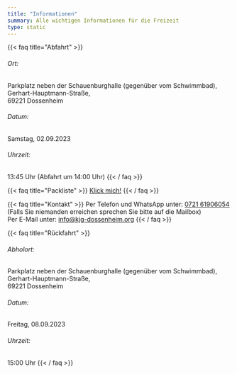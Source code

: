 ```yaml
---
title: "Informationen"
summary: Alle wichtigen Informationen für die Freizeit
type: static
---
```


{{< faq title="Abfahrt" >}}
###### Ort:
Parkplatz neben der Schauenburghalle (gegenüber vom Schwimmbad),  
Gerhart-Hauptmann-Straße,  
69221 Dossenheim  
###### Datum:
Samstag, 02.09.2023
###### Uhrzeit:
13:45 Uhr (Abfahrt um 14:00 Uhr)
{{< / faq >}}

{{< faq title="Packliste" >}}
[Klick mich!](https://kjg-dossenheim.org/sommerfreizeit/packliste/)
{{< / faq >}}

{{< faq title="Kontakt" >}}
Per Telefon und WhatsApp unter:
[0721 61906054](tel:072161906054)
(Falls Sie niemanden erreichen sprechen Sie bitte auf die Mailbox)
   
Per E-Mail unter:
[info@kjg-dossenheim.org](mailto:info@kjg-dossenheim.org)
{{< / faq >}}

{{< faq title="Rückfahrt" >}}
###### Abholort:
Parkplatz neben der Schauenburghalle (gegenüber vom Schwimmbad),  
Gerhart-Hauptmann-Straße,  
69221 Dossenheim
###### Datum:
Freitag, 08.09.2023
###### Uhrzeit:
15:00 Uhr
{{< / faq >}}